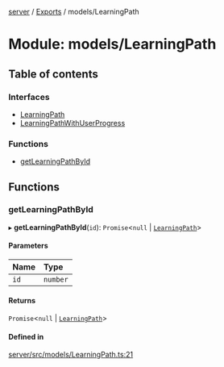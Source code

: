 [server](../README.md) / [Exports](../modules.md) / models/LearningPath

# Module: models/LearningPath

## Table of contents

### Interfaces

- [LearningPath](../interfaces/models_LearningPath.LearningPath.md)
- [LearningPathWithUserProgress](../interfaces/models_LearningPath.LearningPathWithUserProgress.md)

### Functions

- [getLearningPathById](models_LearningPath.md#getlearningpathbyid)

## Functions

### getLearningPathById

▸ **getLearningPathById**(`id`): `Promise`\<``null`` \| [`LearningPath`](../interfaces/models_LearningPath.LearningPath.md)\>

#### Parameters

| Name | Type |
| :------ | :------ |
| `id` | `number` |

#### Returns

`Promise`\<``null`` \| [`LearningPath`](../interfaces/models_LearningPath.LearningPath.md)\>

#### Defined in

[server/src/models/LearningPath.ts:21](https://github.com/niklas-joh/french-learning-platform/blob/df287cd90d2fc20ebbe1da4bb7d2c97b195a5de7/server/src/models/LearningPath.ts#L21)
